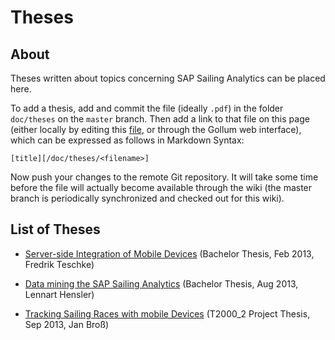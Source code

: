 # Theses

## About
Theses written about topics concerning SAP Sailing Analytics can be placed here.

To add a thesis, add and commit the file (ideally `.pdf`) in the folder `doc/theses` on the `master` branch.
Then add a link to that file on this page (either locally by editing this [file](/wiki/theses.md), or through the Gollum web interface), which can be expressed as follows in Markdown Syntax:
```
[title][/doc/theses/<filename>]
```
Now push your changes to the remote Git repository. It will take some time before the file will actually become available through the wiki (the master branch is periodically synchronized and checked out for this wiki).

## List of Theses

* [Server-side Integration of Mobile Devices](/doc/theses/20130210_Teschke_Server-side_Integration_Mobile_Devices.pdf) (Bachelor Thesis, Feb 2013, Fredrik Teschke)

* [Data mining the SAP Sailing Analytics](/doc/theses/20130826_Hensler_Implementing_a_Interface_between_SAP_Sailing_Analytics_and_standard_SAP_analysis_tools.pdf) (Bachelor Thesis, Aug 2013, Lennart Hensler)

* [Tracking Sailing Races with mobile Devices](/doc/theses/20130913_Bross_Tracking_Sailing_Races_with_Mobile_Devices.pdf) (T2000_2 Project Thesis, Sep 2013, Jan Broß)
